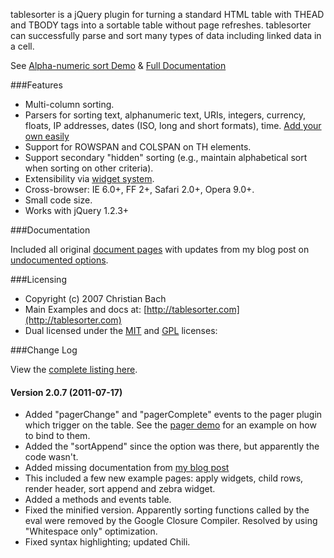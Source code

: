 tablesorter is a jQuery plugin for turning a standard HTML table with THEAD and TBODY tags into a sortable table without page refreshes.
tablesorter can successfully parse and sort many types of data including linked data in a cell.

See [Alpha-numeric sort Demo](http://mottie.github.com/tablesorter/) &amp; [Full Documentation](http://mottie.github.com/tablesorter/docs/)

###Features

* Multi-column sorting.
* Parsers for sorting text, alphanumeric text, URIs, integers, currency, floats, IP addresses, dates (ISO, long and short formats), time. [Add your own easily](http://mottie.github.com/tablesorter/docs/example-parsers.html)
* Support for ROWSPAN and COLSPAN on TH elements.
* Support secondary "hidden" sorting (e.g., maintain alphabetical sort when sorting on other criteria).
* Extensibility via [widget system](http://mottie.github.com/tablesorter/docs/example-widgets.html).
* Cross-browser: IE 6.0+, FF 2+, Safari 2.0+, Opera 9.0+.
* Small code size.
* Works with jQuery 1.2.3+

###Documentation

Included all original [document pages](http://mottie.github.com/tablesorter/docs/index.html) with updates from my blog post on [undocumented options](http://wowmotty.blogspot.com/2011/06/jquery-tablesorter-missing-docs.html).

###Licensing

* Copyright (c) 2007 Christian Bach
* Main Examples and docs at: [http://tablesorter.com](http://tablesorter.com)
* Dual licensed under the [MIT](http://www.opensource.org/licenses/mit-license.php) and [GPL](http://www.gnu.org/licenses/gpl.html) licenses:

###Change Log

View the [complete listing here](changelog.markdown).

#### Version 2.0.7 (2011-07-17)

* Added "pagerChange" and "pagerComplete" events to the pager plugin which trigger on the table. See the [pager demo](http://mottie.github.com/tablesorter/docs/example-pager.html) for an example on how to bind to them.
* Added the "sortAppend" since the option was there, but apparently the code wasn't.
* Added missing documentation from [my blog post](http://wowmotty.blogspot.com/2011/06/jquery-tablesorter-missing-docs.html)
 * This included a few new example pages: apply widgets, child rows, render header, sort append and zebra widget.
 * Added a methods and events table.
* Fixed the minified version. Apparently sorting functions called by the eval were removed by the Google Closure Compiler. Resolved by using "Whitespace only" optimization.
* Fixed syntax highlighting; updated Chili.
